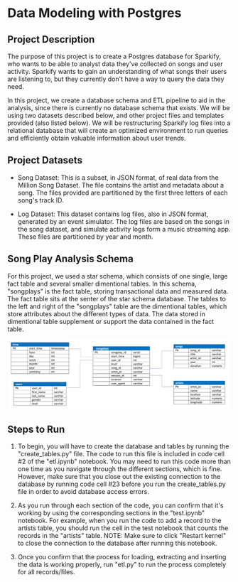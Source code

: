 # Data Modeling with Postgres

## Project Description

The purpose of this project is to create a Postgres database for Sparkify, who wants to be able to analyst data they've collected on songs and user activity.  Sparkify wants to gain an understanding of what songs their users are listening to, but they currently don't have a way to query the data they need.

In this project, we create a database schema and ETL pipeline to aid in the analysis, since there is currently no database schema that exists. We will be using two datasets described below, and other project files and templates provided (also listed below).
We will be restructuring Sparkify log files into a relational database that will create an optimized environment to run queries and efficiently obtain valuable information about user trends.


## Project Datasets

* Song Dataset:  This is a subset, in JSON format, of real data from the Million Song Dataset.  The file contains the artist and metadata about a song.  The files provided are partitioned by the first three letters of each song's track ID.

* Log Dataset: This dataset contains log files, also in JSON format, generated by an event simulator.  The log files are based on the songs in the song dataset, and simulate activity logs form a music streaming app.  These files are partitioned by year and month.


## Song Play Analysis Schema

For this project, we used a star schema, which consists of one single, large fact table and several smaller dimentional tables.  In this schema, "songplays" is the fact table, storing transactional data and measured data.  The fact table sits at the senter of the star schema database. The tables to the left and right of the "songplays" table are the dimentional tables, which store attributes about the different types of data.  The data stored in dimentional table supplement or support the data contained in the fact table.

<img src="schema.JPG" width="1000"/>

## Steps to Run

1. To begin, you will have to create the database and tables by running the "create_tables.py" file.  The code to run this file is included in code cell #2 of the "etl.ipynb" notebook. You may need to run this code more than one time as you navigate through the different sections, which is fine.  However, make sure that you close out the existing connection to the database by running code cell #23 before you run the create_tables.py file in order to avoid database access errors.


2. As you run through each section of the code, you can confirm that it's working by using the corresponding sections in the "test.ipynb" notebook. For example, when you run the code to add a record to the artists table, you should run the cell in the test notebook that counts the records in the "artists" table. NOTE: Make sure to click "Restart kernel" to close the connection to the database after running this notebook.


3. Once you confirm that the process for loading, extracting and inserting the data is working properly, run "etl.py" to run the process completely for all records/files.

